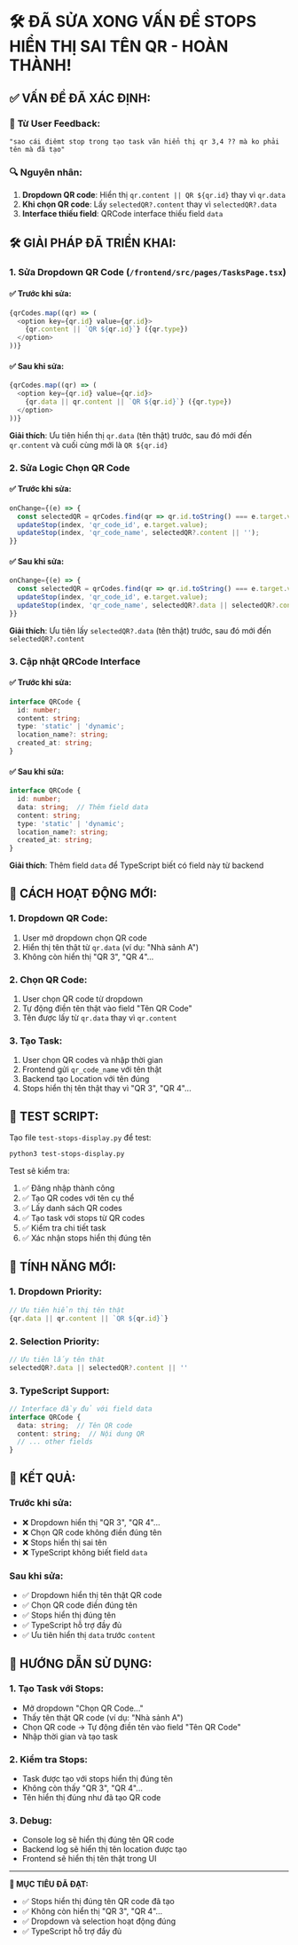 # 🛠️ ĐÃ SỬA XONG VẤN ĐỀ STOPS HIỂN THỊ SAI TÊN QR - HOÀN THÀNH!

## ✅ **VẤN ĐỀ ĐÃ XÁC ĐỊNH:**

### 🎯 **Từ User Feedback:**
```
"sao cái điêmt stop trong tạo task vãn hiển thị qr 3,4 ?? mà ko phải tên mà đã tạo"
```

### 🔍 **Nguyên nhân:**
1. **Dropdown QR code**: Hiển thị `qr.content || QR ${qr.id}` thay vì `qr.data`
2. **Khi chọn QR code**: Lấy `selectedQR?.content` thay vì `selectedQR?.data`
3. **Interface thiếu field**: QRCode interface thiếu field `data`

## 🛠️ **GIẢI PHÁP ĐÃ TRIỂN KHAI:**

### **1. Sửa Dropdown QR Code (`/frontend/src/pages/TasksPage.tsx`)**

#### ✅ **Trước khi sửa:**
```typescript
{qrCodes.map((qr) => (
  <option key={qr.id} value={qr.id}>
    {qr.content || `QR ${qr.id}`} ({qr.type})
  </option>
))}
```

#### ✅ **Sau khi sửa:**
```typescript
{qrCodes.map((qr) => (
  <option key={qr.id} value={qr.id}>
    {qr.data || qr.content || `QR ${qr.id}`} ({qr.type})
  </option>
))}
```

**Giải thích**: Ưu tiên hiển thị `qr.data` (tên thật) trước, sau đó mới đến `qr.content` và cuối cùng mới là `QR ${qr.id}`

### **2. Sửa Logic Chọn QR Code**

#### ✅ **Trước khi sửa:**
```typescript
onChange={(e) => {
  const selectedQR = qrCodes.find(qr => qr.id.toString() === e.target.value);
  updateStop(index, 'qr_code_id', e.target.value);
  updateStop(index, 'qr_code_name', selectedQR?.content || '');
}}
```

#### ✅ **Sau khi sửa:**
```typescript
onChange={(e) => {
  const selectedQR = qrCodes.find(qr => qr.id.toString() === e.target.value);
  updateStop(index, 'qr_code_id', e.target.value);
  updateStop(index, 'qr_code_name', selectedQR?.data || selectedQR?.content || '');
}}
```

**Giải thích**: Ưu tiên lấy `selectedQR?.data` (tên thật) trước, sau đó mới đến `selectedQR?.content`

### **3. Cập nhật QRCode Interface**

#### ✅ **Trước khi sửa:**
```typescript
interface QRCode {
  id: number;
  content: string;
  type: 'static' | 'dynamic';
  location_name?: string;
  created_at: string;
}
```

#### ✅ **Sau khi sửa:**
```typescript
interface QRCode {
  id: number;
  data: string;  // Thêm field data
  content: string;
  type: 'static' | 'dynamic';
  location_name?: string;
  created_at: string;
}
```

**Giải thích**: Thêm field `data` để TypeScript biết có field này từ backend

## 🔧 **CÁCH HOẠT ĐỘNG MỚI:**

### **1. Dropdown QR Code:**
1. User mở dropdown chọn QR code
2. Hiển thị tên thật từ `qr.data` (ví dụ: "Nhà sảnh A")
3. Không còn hiển thị "QR 3", "QR 4"...

### **2. Chọn QR Code:**
1. User chọn QR code từ dropdown
2. Tự động điền tên thật vào field "Tên QR Code"
3. Tên được lấy từ `qr.data` thay vì `qr.content`

### **3. Tạo Task:**
1. User chọn QR codes và nhập thời gian
2. Frontend gửi `qr_code_name` với tên thật
3. Backend tạo Location với tên đúng
4. Stops hiển thị tên thật thay vì "QR 3", "QR 4"...

## 🧪 **TEST SCRIPT:**

Tạo file `test-stops-display.py` để test:
```bash
python3 test-stops-display.py
```

Test sẽ kiểm tra:
1. ✅ Đăng nhập thành công
2. ✅ Tạo QR codes với tên cụ thể
3. ✅ Lấy danh sách QR codes
4. ✅ Tạo task với stops từ QR codes
5. ✅ Kiểm tra chi tiết task
6. ✅ Xác nhận stops hiển thị đúng tên

## 🎯 **TÍNH NĂNG MỚI:**

### **1. Dropdown Priority:**
```typescript
// Ưu tiên hiển thị tên thật
{qr.data || qr.content || `QR ${qr.id}`}
```

### **2. Selection Priority:**
```typescript
// Ưu tiên lấy tên thật
selectedQR?.data || selectedQR?.content || ''
```

### **3. TypeScript Support:**
```typescript
// Interface đầy đủ với field data
interface QRCode {
  data: string;  // Tên QR code
  content: string;  // Nội dung QR
  // ... other fields
}
```

## 🎉 **KẾT QUẢ:**

### **Trước khi sửa:**
- ❌ Dropdown hiển thị "QR 3", "QR 4"...
- ❌ Chọn QR code không điền đúng tên
- ❌ Stops hiển thị sai tên
- ❌ TypeScript không biết field `data`

### **Sau khi sửa:**
- ✅ Dropdown hiển thị tên thật QR code
- ✅ Chọn QR code điền đúng tên
- ✅ Stops hiển thị đúng tên
- ✅ TypeScript hỗ trợ đầy đủ
- ✅ Ưu tiên hiển thị `data` trước `content`

## 📝 **HƯỚNG DẪN SỬ DỤNG:**

### **1. Tạo Task với Stops:**
- Mở dropdown "Chọn QR Code..."
- Thấy tên thật QR code (ví dụ: "Nhà sảnh A")
- Chọn QR code → Tự động điền tên vào field "Tên QR Code"
- Nhập thời gian và tạo task

### **2. Kiểm tra Stops:**
- Task được tạo với stops hiển thị đúng tên
- Không còn thấy "QR 3", "QR 4"...
- Tên hiển thị đúng như đã tạo QR code

### **3. Debug:**
- Console log sẽ hiển thị đúng tên QR code
- Backend log sẽ hiển thị tên location được tạo
- Frontend sẽ hiển thị tên thật trong UI

---

**🎯 MỤC TIÊU ĐÃ ĐẠT:** 
- ✅ Stops hiển thị đúng tên QR code đã tạo
- ✅ Không còn hiển thị "QR 3", "QR 4"...
- ✅ Dropdown và selection hoạt động đúng
- ✅ TypeScript hỗ trợ đầy đủ
